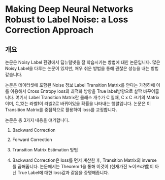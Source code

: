 


# Making Deep Neural Networks Robust to Label Noise: a Loss Correction Approach
## 개요
논문은 Noisy Label 환경에서 딥뉴럴넷을 잘 학습시키는 방법에 대한 논문입니다.
많은 Noisy Label을 다루는 논문이 있지만, 매우 쉬운 방법을 통해 괜찮은 성능을 내는 방법 같습니다.

논문은 데이터셋에 포함된 Noise 정보 Label Transition Matrix를 안다는 가정하에 이를 이용해서 Cross Entropy loss의 최적화 방향을 True label방향으로 살짝 바꾸어줍니다.
여기서 Label Transition Matrix란 클래스 개수가 C 일때, C x C 크기의 Matrix이며, C_12는 라벨1이 라벨2로 바뀌어있을 확률을 나타내는 행렬입니다.
논문은 이 Transition Matrix를 중점적으로 활용하여 loss를 교정합니다.

논문은 총 3가지 내용을 얘기합니다.
1. Backward Correction
2. Forward Correction
3. Transition Matrix Estimation 방법


1. Backward Correction은 loss를 먼저 계산한 후, Transition Matrix의 inverse를 곱해줍니다.
논문에서는 Theorem 1을 통해 이것이 (현재가진 노이즈라벨)이 아닌 True Label에 대한 loss값과 같음을 증명해줍니다.

